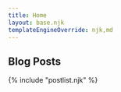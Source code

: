```yaml
---
title: Home
layout: base.njk
templateEngineOverride: njk,md
---
```


## Blog Posts

{% include "postlist.njk" %}